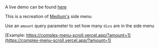 A live demo can be found [here](https://complex-menu-scroll.vercel.app)

This is a recreation of [Medium's](https://medium.com/) side menu

Use an `amount` query parameter to set how many `divs` are in the side menu

[Example: https://complex-menu-scroll.vercel.app/?amount=1](https://complex-menu-scroll.vercel.app/?amount=1)